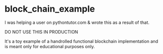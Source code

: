 # block_chain_example

I was helping a user on pythontutor.com & wrote this as a result of that.

DO NOT USE THIS IN PRODUCTION

It's a toy example of a handrolled functional blockchain implementation and is meant only for educational purposes only.

